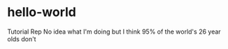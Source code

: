 # hello-world
Tutorial Rep
No idea what I'm doing but I think 95% of the world's 26 year olds don't 
